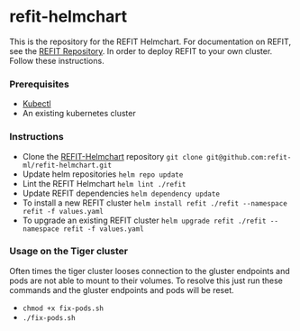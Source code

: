 # refit-helmchart
This is the repository for the REFIT Helmchart. For documentation on REFIT, see the [REFIT Repository](https://github.com/refit-ml/refit). In order to deploy REFIT to your own cluster. Follow these instructions. 

### Prerequisites
- [Kubectl](https://kubernetes.io/docs/tasks/tools/install-kubectl/)
- An existing kubernetes cluster


### Instructions
- Clone the [REFIT-Helmchart](https://github.com/refit-ml/refit-helmchart) repository
    `git clone git@github.com:refit-ml/refit-helmchart.git`
- Update helm repositories
    `helm repo update`
- Lint the REFIT Helmchart
    `helm lint ./refit`
- Update REFIT dependencies
    `helm dependency update`
- To install a new REFIT cluster
    `helm install refit ./refit --namespace refit -f values.yaml`
- To upgrade an existing REFIT cluster
    `helm upgrade refit ./refit --namespace refit -f values.yaml`




### Usage on the Tiger cluster

Often times the tiger cluster looses connection to the gluster endpoints and pods are not able to mount to their volumes. To resolve this just run these commands and the gluster endpoints and pods will be reset. 

- `chmod +x fix-pods.sh`
- `./fix-pods.sh`